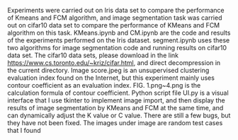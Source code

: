   Experiments were carried out on Iris data set to compare the performance of Kmeans and FCM algorithm, and image segmentation task was carried out on cifar10 data set to compare the performance of KMeans and FCM algorithm on this task.
KMeans.ipynb and CM.ipynb are the code and results of the experiments performed on the Iris dataset. segment.ipynb uses these two algorithms for image segmentation code and running results on cifar10 data set. The cifar10 data sets, please download in the link https://www.cs.toronto.edu/~kriz/cifar.html, and direct decompression in the current directory. Image score.jpeg is an unsupervised clustering evaluation index found on the Internet, but this experiment mainly uses contour coefficient as an evaluation index. FIG. 1.png~4.png is the calculation formula of contour coefficient.
Python script file UI.py is a visual interface that I use tkinter to implement image import, and then display the results of image segmentation by KMeans and FCM at the same time, and can dynamically adjust the K value or C value. There are still a few bugs, but they have not been fixed. The images under image are random test cases that I found
